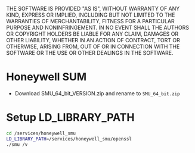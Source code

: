 THE SOFTWARE IS PROVIDED "AS IS", WITHOUT WARRANTY OF ANY KIND, EXPRESS OR IMPLIED, INCLUDING BUT NOT LIMITED TO THE WARRANTIES OF MERCHANTABILITY, FITNESS FOR A PARTICULAR PURPOSE AND NONINFRINGEMENT. IN NO EVENT SHALL THE AUTHORS OR COPYRIGHT HOLDERS BE LIABLE FOR ANY CLAIM, DAMAGES OR OTHER LIABILITY, WHETHER IN AN ACTION OF CONTRACT, TORT OR OTHERWISE, ARISING FROM, OUT OF OR IN CONNECTION WITH THE SOFTWARE OR THE USE OR OTHER DEALINGS IN THE SOFTWARE.

# Honeywell SUM

- Download SMU_64_bit_VERSION.zip and rename to `SMU_64_bit.zip`

# Setup LD_LIBRARY_PATH

```bash linenums="1"
cd /services/honeywell_smu
LD_LIBRARY_PATH=/services/honeywell_smu/openssl
./smu /v
```